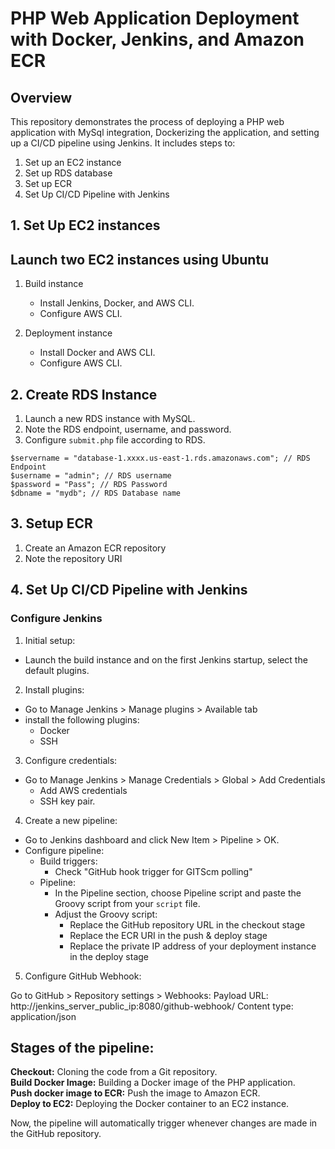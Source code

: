 # PHP Web Application Deployment with Docker, Jenkins, and Amazon ECR

## Overview

This repository demonstrates the process of deploying a PHP web application with MySql integration, Dockerizing the application, and setting up a CI/CD pipeline using Jenkins. It includes steps to:

1. Set up an EC2 instance  
2. Set up RDS database  
3. Set up ECR  
4. Set Up CI/CD Pipeline with Jenkins

## 1. Set Up EC2 instances

## Launch two EC2 instances using Ubuntu  
   
1. Build instance
   - Install Jenkins, Docker, and AWS CLI.
   - Configure AWS CLI.
     
2. Deployment instance
   - Install Docker and AWS CLI.
   - Configure AWS CLI.
   
## 2. Create RDS Instance

1. Launch a new RDS instance with MySQL.
2. Note the RDS endpoint, username, and password.
3. Configure `submit.php` file according to RDS.

```
$servername = "database-1.xxxx.us-east-1.rds.amazonaws.com"; // RDS Endpoint
$username = "admin"; // RDS username
$password = "Pass"; // RDS Password
$dbname = "mydb"; // RDS Database name
```

## 3. Setup ECR

1. Create an Amazon ECR repository
2. Note the repository URI

## 4. Set Up CI/CD Pipeline with Jenkins

### Configure Jenkins

1. Initial setup:
  - Launch the build instance and on the first Jenkins startup, select the default plugins. 

2. Install plugins:
  - Go to Manage Jenkins > Manage plugins > Available tab
  - install the following plugins:
    - Docker
    - SSH

3. Configure credentials:
  - Go to Manage Jenkins > Manage Credentials > Global > Add Credentials
    - Add AWS credentials
    - SSH key pair.

4. Create a new pipeline:

  - Go to Jenkins dashboard and click New Item > Pipeline > OK.
  - Configure pipeline:
    - Build triggers:
      - Check "GitHub hook trigger for GITScm polling"
    - Pipeline:
      - In the Pipeline section, choose Pipeline script and paste the Groovy script from your `script` file. 
      - Adjust the Groovy script:
        - Replace the GitHub repository URL in the checkout stage
        - Replace the ECR URI in the push & deploy stage
        - Replace the private IP address of your deployment instance in the deploy stage

5. Configure GitHub Webhook:

Go to GitHub > Repository settings > Webhooks:
Payload URL: http://jenkins_server_public_ip:8080/github-webhook/
Content type: application/json

## Stages of the pipeline:

**Checkout:** Cloning the code from a Git repository.  
**Build Docker Image:** Building a Docker image of the PHP application.  
**Push docker image to ECR:** Push the image to Amazon ECR.  
**Deploy to EC2:** Deploying the Docker container to an EC2 instance.

Now, the pipeline will automatically trigger whenever changes are made in the GitHub repository.
